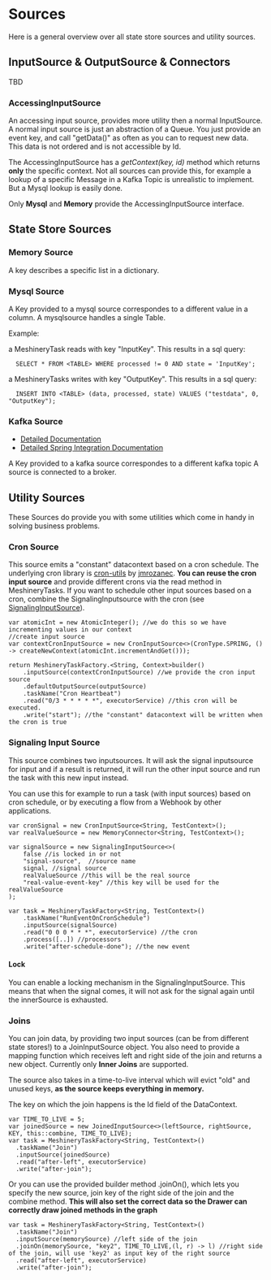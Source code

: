 # Sources

Here is a general overview over all state store sources and utility sources.

## InputSource & OutputSource & Connectors

TBD

### AccessingInputSource

An accessing input source, provides more utility then a normal InputSource. A normal input source is just an abstraction
of a Queue. You just provide an event key, and call "getData()" as often as you can to request new data. This data is
not ordered and is not accessible by Id.

The AccessingInputSource has a _getContext(key, id)_ method which returns **only** the specific context. Not all sources
can provide this, for example a lookup of a specific Message in a Kafka Topic is unrealistic to implement. But a Mysql
lookup is easily done.

Only **Mysql** and **Memory** provide the AccessingInputSource interface.

## State Store Sources

### Memory Source  <a name="Memory"></a>

A key describes a specific list in a dictionary.

### Mysql Source <a name="Mysql"></a>

A Key provided to a mysql source correspondes to a different value in a column. A mysqlsource handles a single Table.

Example:

a MeshineryTask reads with key "InputKey". This results in a sql query:

      SELECT * FROM <TABLE> WHERE processed != 0 AND state = 'InputKey';

a MeshineryTasks writes with key "OutputKey". This results in a sql query:

      INSERT INTO <TABLE> (data, processed, state) VALUES ("testdata", 0, "OutputKey");

### Kafka Source <a name="Kafka"></a>

* [Detailed Documentation](modules/connectors/kafka/kafka-connector/kafka.md)
* [Detailed Spring Integration Documentation](modules/connectors/kafka/kafka-connector-config/kafka.md)

A Key provided to a kafka source correspondes to a different kafka topic A source is connected to a broker.

## Utility Sources

These Sources do provide you with some utilities which come in handy
in solving business problems.

### Cron Source  <a name="Cron"></a>

This source emits a "constant" datacontext based on a cron schedule. The underlying cron library
is [cron-utils](https://github.com/jmrozanec/cron-utils)
by [jmrozanec](https://github.com/jmrozanec). 
**You can reuse the cron input source** and provide different crons via the
read method in MeshineryTasks. 
If you want to schedule other input sources based on a cron, combine the SignalingInputsource with the
cron (see [SignalingInputSource](#SignalingInputSource)).

    var atomicInt = new AtomicInteger(); //we do this so we have incrementing values in our context
    //create input source
    var contextCronInputSource = new CronInputSource<>(CronType.SPRING, () -> createNewContext(atomicInt.incrementAndGet()));

    return MeshineryTaskFactory.<String, Context>builder()
        .inputSource(contextCronInputSource) //we provide the cron input source
        .defaultOutputSource(outputSource)
        .taskName("Cron Heartbeat")
        .read("0/3 * * * * *", executorService) //this cron will be executed.
        .write("start"); //the "constant" datacontext will be written when the cron is true


### Signaling Input Source <a name="SignalingInputSource"></a>

This source combines two inputsources. It will ask the signal inputsource for input
and if a result is returned, it will run
the other input source and run the task with this new input instead.  

You can use this for example to run a task (with input sources) based on cron schedule,
or by executing a flow from a Webhook by other applications.

    var cronSignal = new CronInputSource<String, TestContext>();
    var realValueSource = new MemoryConnector<String, TestContext>();

    var signalSource = new SignalingInputSource<>(
        false //is locked in or not
        "signal-source",  //source name
        signal, //signal source
        realValueSource //this will be the real source
        "real-value-event-key" //this key will be used for the realValueSource 
    );

    var task = MeshineryTaskFactory<String, TestContext>()
        .taskName("RunEventOnCronSchedule")
        .inputSource(signalSource)
        .read("0 0 0 * * *", executorService) //the cron
        .process([..]) //processors
        .write("after-schedule-done"); //the new event

#### Lock

You can enable a locking mechanism in the SignalingInputSource. This means that
when the signal comes, it will not ask for the signal again until the
innerSource is exhausted. 

### Joins

You can join data, by providing two input sources (can be from different state stores!) to a JoinInputSource object. You
also need to provide a mapping function which receives left and right side of the join and returns a new object.
Currently only **Inner Joins** are supported.

The source also takes in a time-to-live interval which will evict "old"
and unused keys, **as the source keeps everything in memory.**

The key on which the join happens is the Id field of the DataContext.

    var TIME_TO_LIVE = 5;
    var joinedSource = new JoinedInputSource<>(leftSource, rightSource, KEY, this::combine, TIME_TO_LIVE);
    var task = MeshineryTaskFactory<String, TestContext>()
      .taskName("Join")
      .inputSource(joinedSource)
      .read("after-left", executorService)
      .write("after-join");

Or you can use the provided builder method .joinOn(), which lets you specify the new source, join key of the right side
of the join and the combine method. **This will also set the correct data so the Drawer can correctly draw joined methods
in the graph**

    var task = MeshineryTaskFactory<String, TestContext>()
      .taskName("Join")
      .inputSource(memorySource) //left side of the join
      .joinOn(memorySource, "key2", TIME_TO_LIVE,(l, r) -> l) //right side of the join, will use 'key2' as input key of the right source
      .read("after-left", executorService)
      .write("after-join");